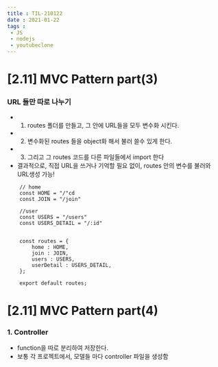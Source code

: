 ```yaml
---
title : TIL-210122
date : 2021-01-22
tags :
 - JS
 - nodejs
 - youtubeclone
---
```



# [2.11] MVC Pattern part(3)

### URL 들만 따로 나누기
* 1) routes 폴더를 만들고, 그 안에 URL들을 모두 변수화 시킨다.
* 2) 변수화된 routes 들을 object화 해서 불러 쓸수 있게 한다. 
* 3) 그리고 그 routes 코드를 다른 파일들에서 import 한다
* 결과적으로, 직접 URL을 쓰거나 기억할 필요 없이, routes 안의 변수를 불러와 URL생성 가능!
```
    // home
    const HOME = "/"cd 
    const JOIN = "/join"

    //user 
    const USERS = "/users"
    const USERS_DETAIL = "/:id"


    const routes = {
        home : HOME,
        join : JOIN,
        users : USERS,
        userDetail : USERS_DETAIL,
    };

    export default routes;

```


# [2.11] MVC Pattern part(4)

### 1. Controller
* function을 따로 분리하여 저장한다.
* 보통 각 프로젝트에서, 모델들 마다 controller 파일을 생성함 